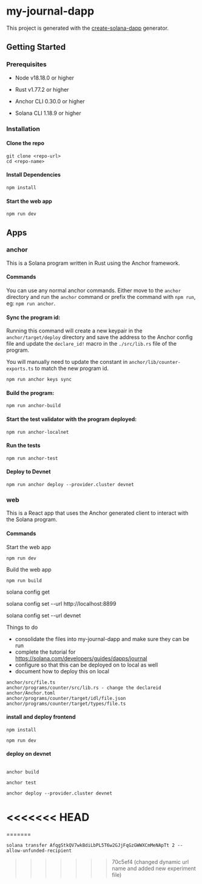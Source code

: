 
# my-journal-dapp

This project is generated with the [create-solana-dapp](https://github.com/solana-developers/create-solana-dapp) generator.

## Getting Started

### Prerequisites

- Node v18.18.0 or higher

- Rust v1.77.2 or higher
- Anchor CLI 0.30.0 or higher
- Solana CLI 1.18.9 or higher

### Installation

#### Clone the repo

```shell
git clone <repo-url>
cd <repo-name>
```

#### Install Dependencies

```shell
npm install
```

#### Start the web app

```
npm run dev
```

## Apps

### anchor

This is a Solana program written in Rust using the Anchor framework.

#### Commands

You can use any normal anchor commands. Either move to the `anchor` directory and run the `anchor` command or prefix the command with `npm run`, eg: `npm run anchor`.

#### Sync the program id:

Running this command will create a new keypair in the `anchor/target/deploy` directory and save the address to the Anchor config file and update the `declare_id!` macro in the `./src/lib.rs` file of the program.

You will manually need to update the constant in `anchor/lib/counter-exports.ts` to match the new program id.

```shell
npm run anchor keys sync
```

#### Build the program:

```shell
npm run anchor-build
```

#### Start the test validator with the program deployed:

```shell
npm run anchor-localnet
```

#### Run the tests

```shell
npm run anchor-test
```

#### Deploy to Devnet

```shell
npm run anchor deploy --provider.cluster devnet
```

### web

This is a React app that uses the Anchor generated client to interact with the Solana program.

#### Commands

Start the web app

```shell
npm run dev
```

Build the web app

```shell
npm run build
```





solana config get

solana config set --url http://localhost:8899

solana config set --url devnet


Things to do
- consolidate the files into my-journal-dapp and make sure they can be run
- complete the tutorial for https://solana.com/developers/guides/dapps/journal 
- configure so that this can be deployed on to local as well
- document how to deploy this on local



``` synchronise all the keys in your project 
anchor/src/file.ts
anchor/programs/counter/src/lib.rs - change the declareid
anchor/Anchor.toml
anchor/programs/counter/target/idl/file.json
anchor/programs/counter/target/types/file.ts

``` 



#### install and deploy frontend ####

``` install the neccessary packages
npm install
```

``` run the frontend
npm run dev
```

#### deploy on devnet ####

``` change all script to devnet on - ?
```

``` run test (run inside anchor directory)
anchor build
```

``` run test (run inside anchor directory)
anchor test
```

``` deploy to devnet (run inside anchor directory)
anchor deploy --provider.cluster devnet
```
<<<<<<< HEAD
=======

=======

``` send sol tokens to a wallet
solana transfer AfqgStkQV7wkBdiLbPL5T6w2GJjFqGzGWWXCmMeNApTt 2 --allow-unfunded-recipient
``` 
>>>>>>> 70c5ef4 (changed dynamic url name and added new experiment file)
